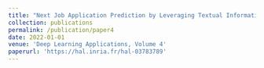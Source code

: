 ```yaml
---
title: "Next Job Application Prediction by Leveraging Textual Information, Metadata, and Personalized-Attention Mechanism"
collection: publications
permalink: /publication/paper4
date: 2022-01-01
venue: 'Deep Learning Applications, Volume 4'
paperurl: 'https://hal.inria.fr/hal-03783789'
---
```

